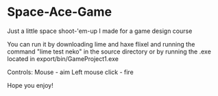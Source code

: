 # Space-Ace-Game
Just a little space shoot-'em-up I made for a game design course

You can run it by downloading lime and haxe flixel and running the
command "lime test neko" in the source directory or by running the
.exe located in export/bin/GameProject1.exe

Controls:
Mouse - aim
Left mouse click - fire

Hope you enjoy!
